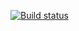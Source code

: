 [![Build status](https://ci.appveyor.com/api/projects/status/c9pyfq3p5y36p345?svg=true)](https://ci.appveyor.com/project/AntonyCoder/events)

